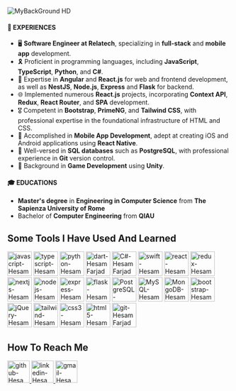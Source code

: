 ![MyBackGround HD](https://github.com/HesamFarjad/HesamFarjad/assets/81914229/b8335744-e8a7-455a-9178-4acf48e19881)



#### 💼 EXPERIENCES
-  🖥️  **Software Engineer at Relatech**, specializing in **full-stack** and **mobile app** development.
-  🎗️  Proficient in programming languages, including **JavaScript**, **TypeScript**, **Python**, and **C#**.
-  🐍  Expertise in **Angular** and **React.js** for web and frontend development, as well as **NestJS**, **Node.js**, **Express** and **Flask** for backend.
-  🌐  Implemented numerous **React.js** projects, incorporating **Context API**, **Redux**, **React Router**, and **SPA** development.
-  🎖️  Competent in **Bootstrap**, **PrimeNG**, and **Tailwind CSS**, with professional expertise in the foundational infrastructure of HTML and CSS.
-  📱  Accomplished in **Mobile App Development**, adept at creating iOS and Android applications using **React Native**.
-  💾  Well-versed in **SQL databases** such as **PostgreSQL**, with professional experience in **Git** version control.
-  🎲  Background in **Game Development** using **Unity**.

#### 🎓 EDUCATIONS
- **Master's degree** in **Engineering in Computer Science** from **The Sapienza University of Rome**
- Bachelor of **Computer Engineering** from **QIAU**

<h2>Some Tools I Have Used And Learned</h2>
<p align="left">
    <img src="https://cdn.jsdelivr.net/gh/devicons/devicon/icons/javascript/javascript-original.svg" width="55" height="55" alt="javascript-HesamFarjad"/>
    <img src="https://user-images.githubusercontent.com/91287064/228953632-c5d62e0b-1cd3-4a4d-bdfd-b7633f7662a0.png" width="55" height="55" alt="typescript-HesamFarjad"/>
    <img src="https://cdn.jsdelivr.net/gh/devicons/devicon/icons/python/python-original.svg" width="55" height="55" alt="python-HesamFarjad"/>
    <img src="https://cdn.jsdelivr.net/gh/devicons/devicon@latest/icons/dart/dart-original.svg" width="55" height="55" alt="dart-HesamFarjad" />
    <img src="https://cdn.jsdelivr.net/gh/devicons/devicon@latest/icons/csharp/csharp-original.svg" width="55" height="55" alt="C#-HesamFarjad" />
    <img src="https://cdn.jsdelivr.net/gh/devicons/devicon/icons/swift/swift-original.svg" width="55" height="55" alt="swift-HesamFarjad"/>
    <img src="https://cdn.jsdelivr.net/gh/devicons/devicon/icons/react/react-original.svg"  width="55" height="55" alt="react-HesamFarjad" />
    <img src="https://cdn.jsdelivr.net/gh/devicons/devicon/icons/redux/redux-original.svg" width="55" height="55" alt="redux-HesamFarjad"/>
    <img src="https://cdn.jsdelivr.net/gh/devicons/devicon/icons/nextjs/nextjs-line.svg" width="55" height="55" alt="nextjs-HesamFarjad" />
    <img src="https://cdn.jsdelivr.net/gh/devicons/devicon@latest/icons/nodejs/nodejs-original-wordmark.svg" width="55" height="55" alt="nodejs-HesamFarjad"/>
    <img src="https://cdn.jsdelivr.net/gh/devicons/devicon@latest/icons/express/express-original.svg" width="55" height="55" alt="express-HesamFarjad" />
    <img src="https://cdn.jsdelivr.net/gh/devicons/devicon@latest/icons/flask/flask-original.svg" width="55" height="55" alt="flask-HesamFarjad" />
    <img src="https://cdn.jsdelivr.net/gh/devicons/devicon@latest/icons/postgresql/postgresql-original-wordmark.svg" width="55" height="55" alt="PostgreSQL-HesamFarjad" />      
    <img src="https://cdn.jsdelivr.net/gh/devicons/devicon/icons/mysql/mysql-original.svg" width="55" height="55" alt="MySQL-HesamFarjad"/>
    <img src="https://cdn.jsdelivr.net/gh/devicons/devicon/icons/mongodb/mongodb-original.svg" width="55" height="55" alt="MongoDB-HesamFarjad"/>
    <img src="https://cdn.jsdelivr.net/gh/devicons/devicon/icons/bootstrap/bootstrap-original.svg" width="55" height="55" alt="bootstrap-HesamFarjad"/>
    <img src="https://cdn.jsdelivr.net/gh/devicons/devicon@latest/icons/jquery/jquery-original-wordmark.svg" width="55" height="55" alt="jQuery-HesamFarjad" />
    <img src="https://cdn.jsdelivr.net/gh/devicons/devicon@latest/icons/tailwindcss/tailwindcss-original.svg" width="55" height="55" alt="tailwind-HesamFarjad"/>
    <img src="https://cdn.jsdelivr.net/gh/devicons/devicon/icons/css3/css3-original-wordmark.svg" width="55" height="55" alt="css3-HesamFarjad"/>
    <img src="https://cdn.jsdelivr.net/gh/devicons/devicon/icons/html5/html5-original-wordmark.svg"  width="55" height="55" alt="html5-HesamFarjad"/>
    <img src="https://github.com/atenadadkhah/atenadadkhah/assets/91287064/46ebbddc-eb10-4f90-92be-871980d4be3d" width="55" height="55" alt="git-HesamFarjad"/>
          
    
          
          
    
</p>


<p>
<h2>How To Reach Me</h2>
    <a href="https://github.com/HesamFarjad">
        <img src="https://user-images.githubusercontent.com/91287064/208878669-0146cc1a-b0a6-4a6e-9f4b-082c37264309.png" alt="github-HesamFarjad" width="50" height="50">
    </a>
    <a href="https://www.linkedin.com/in/hesamfarjad/">
        <img src="https://user-images.githubusercontent.com/91287064/208878686-01604f88-f0ac-4709-9cfc-2cc69b62d1aa.png" alt="linkedin-HesamFarjad" width="50" height="50">
    </a>
    <a href="mailto:https://github.com/farjadhesam@gmail.com">
        <img src="https://user-images.githubusercontent.com/91287064/208878678-26652569-8d38-45c9-aa13-28a33a7fc967.png" alt="gmail-HesamFarjad" width="50" height="50">
    </a>
</p>






<!---
HesamFarjad/HesamFarjad is a ✨ special ✨ repository because its `README.md` (this file) appears on your GitHub profile.
You can click the Preview link to take a look at your changes.
--->

